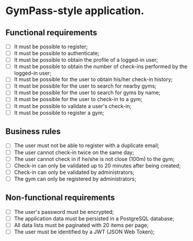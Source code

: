 # GymPass-style application.

## Functional requirements

- [ ] It must be possible to register;
- [ ] It must be possible to authenticate;
- [ ] It must be possible to obtain the profile of a logged-in user;
- [ ] It must be possible to obtain the number of check-ins performed by the logged-in user;
- [ ] It must be possible for the user to obtain his/her check-in history;
- [ ] It must be possible for the user to search for nearby gyms;
- [ ] It must be possible for the user to search for gyms by name;
- [ ] It must be possible for the user to check-in to a gym;
- [ ] It must be possible to validate a user's check-in;
- [ ] It must be possible to register a gym;

## Business rules 

- [ ] The user must not be able to register with a duplicate email;
- [ ] The user cannot check-in twice on the same day; 
- [ ] The user cannot check in if he/she is not close (100m) to the gym;
- [ ] Check-in can only be validated up to 20 minutes after being created;
- [ ] Check-in can only be validated by administrators;
- [ ] The gym can only be registered by administrators;

## Non-functional requirements

- [ ] The user's password must be encrypted;
- [ ] The application data must be persisted in a PostgreSQL database;
- [ ] All data lists must be paginated with 20 items per page;
- [ ] The user must be identified by a JWT (JSON Web Token);